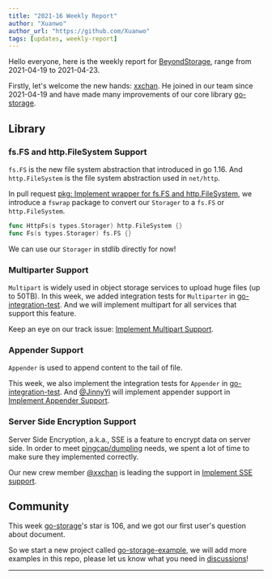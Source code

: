 ```yaml
---
title: "2021-16 Weekly Report"
author: "Xuanwo"
author_url: "https://github.com/Xuanwo"
tags: [updates, weekly-report]
---
```


Hello everyone, here is the weekly report for [BeyondStorage](https://beyondstorage.io), range from 2021-04-19 to 2021-04-23.

Firstly, let's welcome the new hands: [xxchan](https://github.com/xxchan/). He joined in our team since 2021-04-19 and have made many improvements of our core library [go-storage].

## Library

### fs.FS and http.FileSystem Support

`fs.FS` is the new file system abstraction that introduced in go 1.16. And `http.FileSystem` is the file system abstraction used in `net/http`.

In pull request [pkg: Implement wrapper for fs.FS and http.FileSystem](https://github.com/beyondstorage/go-storage/pull/538), we introduce a `fswrap` package to convert our `Storager` to a `fs.FS` or `http.FileSystem`.

```go
func HttpFs(s types.Storager) http.FileSystem {}
func Fs(s types.Storager) fs.FS {}
```

We can use our `Storager` in stdlib directly for now!

### Multiparter Support

`Multipart` is widely used in object storage services to upload huge files (up to 50TB). In this week, we added integration tests for `Multiparter` in [go-integration-test]. And we will implement multipart for all services that support this feature.

Keep an eye on our track issue: [Implement Multipart Support](https://github.com/beyondstorage/go-storage/issues/522).

### Appender Support

`Appender` is used to append content to the tail of file.

This week, we also implement the integration tests for `Appender` in [go-integration-test]. And [@JinnyYi](https://github.com/JinnyYi) will implement appender support in [Implement Appender Support](https://github.com/beyondstorage/go-storage/issues/529).

### Server Side Encryption Support

Server Side Encryption, a.k.a., SSE is a feature to encrypt data on server side. In order to meet [pingcap/dumpling](https://github.com/pingcap/dumpling) needs, we spent a lot of time to make sure they implemented correctly.

Our new crew member [@xxchan](https://github.com/xxchan) is leading the support in [Implement SSE support](https://github.com/beyondstorage/go-storage/issues/523).

## Community

This week [go-storage]'s star is 106, and we got our first user's question about document. 

So we start a new project called [go-storage-example](https://github.com/beyondstorage/go-storage-example), we will add more examples in this repo, please let us know what you need in [discussions](https://forum.beyondstorage.io/t/welcome-to-discourse/7)!

---

[go-storage]: https://github.com/beyondstorage/go-storage
[go-integration-test]: https://github.com/beyondstorage/go-integration-test
